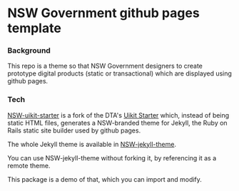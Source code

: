 # NSW Government github pages template

### Background
This repo is a theme so that NSW Government designers to create prototype digital products (static or transactional) which are displayed using github pages.

### Tech
[NSW-uikit-starter](https://github.com/tjharrop/nsw-uikit-starter) is a fork of the DTA's [Uikit Starter](https://github.com/govau/uikit-starter) which, instead of being static HTML files, generates a NSW-branded theme for Jekyll, the Ruby on Rails static site builder used by github pages.

The whole Jekyll theme is available in [NSW-jekyll-theme](https://github.com/tjharrop/NSW-jekyll-theme).

You can use NSW-jekyll-theme without forking it, by referencing it as a remote theme.

This package is a demo of that, which you can import and modify.
